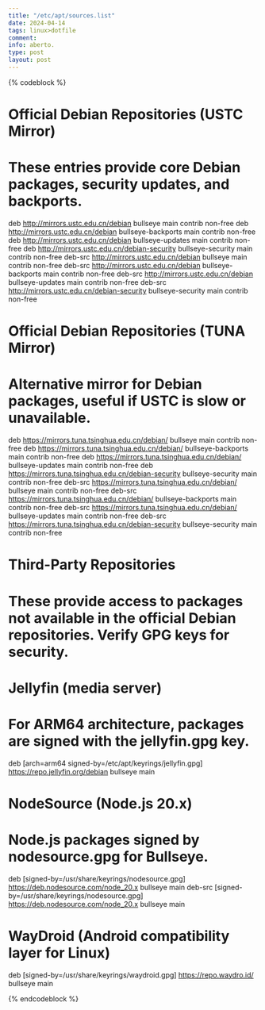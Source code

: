 ```yaml
---
title: "/etc/apt/sources.list"
date: 2024-04-14
tags: linux>dotfile
comment: 
info: aberto.
type: post
layout: post
---
```


{% codeblock %}

# Official Debian Repositories (USTC Mirror)
# These entries provide core Debian packages, security updates, and backports.
deb http://mirrors.ustc.edu.cn/debian bullseye main contrib non-free
deb http://mirrors.ustc.edu.cn/debian bullseye-backports main contrib non-free
deb http://mirrors.ustc.edu.cn/debian bullseye-updates main contrib non-free
deb http://mirrors.ustc.edu.cn/debian-security bullseye-security main contrib non-free
deb-src http://mirrors.ustc.edu.cn/debian bullseye main contrib non-free
deb-src http://mirrors.ustc.edu.cn/debian bullseye-backports main contrib non-free
deb-src http://mirrors.ustc.edu.cn/debian bullseye-updates main contrib non-free
deb-src http://mirrors.ustc.edu.cn/debian-security bullseye-security main contrib non-free

# Official Debian Repositories (TUNA Mirror)
# Alternative mirror for Debian packages, useful if USTC is slow or unavailable.
deb https://mirrors.tuna.tsinghua.edu.cn/debian/ bullseye main contrib non-free
deb https://mirrors.tuna.tsinghua.edu.cn/debian/ bullseye-backports main contrib non-free
deb https://mirrors.tuna.tsinghua.edu.cn/debian/ bullseye-updates main contrib non-free
deb https://mirrors.tuna.tsinghua.edu.cn/debian-security bullseye-security main contrib non-free
deb-src https://mirrors.tuna.tsinghua.edu.cn/debian/ bullseye main contrib non-free
deb-src https://mirrors.tuna.tsinghua.edu.cn/debian/ bullseye-backports main contrib non-free
deb-src https://mirrors.tuna.tsinghua.edu.cn/debian/ bullseye-updates main contrib non-free
deb-src https://mirrors.tuna.tsinghua.edu.cn/debian-security bullseye-security main contrib non-free

# Third-Party Repositories
# These provide access to packages not available in the official Debian repositories. Verify GPG keys for security.

# Jellyfin (media server)
# For ARM64 architecture, packages are signed with the jellyfin.gpg key.
deb [arch=arm64 signed-by=/etc/apt/keyrings/jellyfin.gpg] https://repo.jellyfin.org/debian bullseye main

# NodeSource (Node.js 20.x)
# Node.js packages signed by nodesource.gpg for Bullseye.
deb [signed-by=/usr/share/keyrings/nodesource.gpg] https://deb.nodesource.com/node_20.x bullseye main
deb-src [signed-by=/usr/share/keyrings/nodesource.gpg] https://deb.nodesource.com/node_20.x bullseye main

# WayDroid (Android compatibility layer for Linux)
deb [signed-by=/usr/share/keyrings/waydroid.gpg] https://repo.waydro.id/ bullseye main


{% endcodeblock %}
